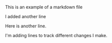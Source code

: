 This is an example of a markdown file

I added another line

Here is another line.

I'm adding lines to track different changes I make.